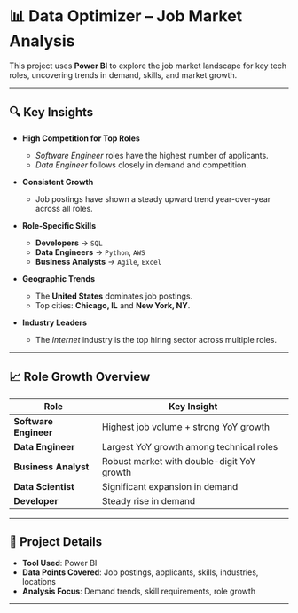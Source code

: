 # 📊 Data Optimizer – Job Market Analysis

This project uses **Power BI** to explore the job market landscape for key tech roles, uncovering trends in demand, skills, and market growth.

---

## 🔍 Key Insights

- **High Competition for Top Roles**
  - *Software Engineer* roles have the highest number of applicants.
  - *Data Engineer* follows closely in demand and competition.

- **Consistent Growth**
  - Job postings have shown a steady upward trend year-over-year across all roles.

- **Role-Specific Skills**
  - **Developers** → `SQL`
  - **Data Engineers** → `Python`, `AWS`
  - **Business Analysts** → `Agile`, `Excel`

- **Geographic Trends**
  - The **United States** dominates job postings.
  - Top cities: **Chicago, IL** and **New York, NY**.

- **Industry Leaders**
  - The *Internet* industry is the top hiring sector across multiple roles.

---

## 📈 Role Growth Overview

| Role                | Key Insight |
|---------------------|-------------|
| **Software Engineer** | Highest job volume + strong YoY growth |
| **Data Engineer**     | Largest YoY growth among technical roles |
| **Business Analyst**  | Robust market with double-digit YoY growth |
| **Data Scientist**    | Significant expansion in demand |
| **Developer**         | Steady rise in demand |

---

## 📂 Project Details
- **Tool Used**: Power BI
- **Data Points Covered**: Job postings, applicants, skills, industries, locations
- **Analysis Focus**: Demand trends, skill requirements, role growth

---

